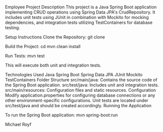 Employee Project
Description
This project is a Java Spring Boot application implementing CRUD operations using Spring Data JPA's CrudRepository. It includes unit tests using JUnit in combination with Mockito for mocking dependencies, and integration tests utilizing TestContainers for database testing.

Setup Instructions
Clone the Repository:
git clone <repository-url>

Build the Project:
cd <project-directory>
mvn clean install

Run Tests:
mvn test

This will execute both unit and integration tests.

Technologies Used
Java
Spring Boot
Spring Data JPA
JUnit
Mockito
TestContainers
Folder Structure
src/main/java: Contains the source code of the Spring Boot application.
src/test/java: Includes unit and integration tests.
src/main/resources: Configuration files and static resources.
Configuration
Modify application.properties for configuring database connections or any other environment-specific configurations.
Unit tests are located under src/test/java and should be created accordingly.
Running the Application

To run the Spring Boot application:
mvn spring-boot:run

Michael Royf





